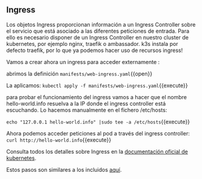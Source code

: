 ## Ingress

Los objetos Ingress proporcionan información a un Ingress Controller sobre el servicio que está asociado a las diferentes peticiones de entrada.
Para ello es necesario disponer de un Ingress Controller en nuestro cluster de kubernetes, por ejemplo nginx, traefik o ambassador.
k3s instala por defecto traefik, por lo que ya podemos hacer uso de recursos ingress!

Vamos a crear ahora un ingress para acceder externamente :

abrimos la definición `manifests/web-ingress.yaml`{{open}}

La aplicamos:
`kubectl apply -f manifests/web-ingress.yaml`{{execute}}

para probar el funcionamiento del ingress vamos a hacer que el nombre hello-world.info resuelva a la IP donde el ingress controller está escuchando.
Lo hacemos manualmente en el fichero /etc/hosts:

`echo "127.0.0.1 hello-world.info" |sudo tee -a /etc/hosts`{{execute}}

Ahora podemos acceder peticiones al pod a través del ingress controller:
`curl http://hello-world.info`{{execute}}


Consulta todos los detalles sobre Ingress en la [documentación oficial de kubernetes](https://kubernetes.io/docs/concepts/configuration/configmap/).

Estos pasos son similares a los incluidos [aquí](https://kubernetes.io/docs/tasks/access-application-cluster/ingress-minikube/).